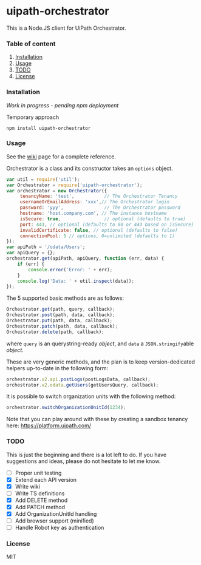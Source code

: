 # uipath-orchestrator

This is a Node.JS client for UiPath Orchestrator.

### Table of content

1. [Installation](#installation)
2. [Usage](#usage)
3. [TODO](#todo)
4. [License](#license)

### Installation

*Work in progress - pending npm deployment*

Temporary approach

`npm install uipath-orchestrator`

### Usage

See the [wiki](https://github.com/UiPath/orchestrator-nodejs/wiki) page for a complete reference.

Orchestrator is a class and its constructor takes an `options` object.
```javascript
var util = require('util');
var Orchestrator = require('uipath-orchestrator');
var orchestrator = new Orchestrator({
     tenancyName: 'test',           // The Orchestrator Tenancy
     usernameOrEmailAddress: 'xxx',// The Orchestrator login
     password: 'yyy',               // The Orchestrator password
     hostname: 'host.company.com', // The instance hostname
     isSecure: true,                // optional (defaults to true)
     port: 443, // optional (defaults to 80 or 443 based on isSecure)
     invalidCertificate: false, // optional (defaults to false)
     connectionPool: 5 // options, 0=unlimited (defaults to 1)
});
var apiPath = '/odata/Users';
var apiQuery = {};
orchestrator.get(apiPath, apiQuery, function (err, data) {
    if (err) {
        console.error('Error: ' + err);
    }
    console.log('Data: ' + util.inspect(data));
});
```
The 5 supported basic methods are as follows:
```javascript
Orchestrator.get(path, query, callback);
Orchestrator.post(path, data, callback);
Orchestrator.put(path, data, callback);
Orchestrator.patch(path, data, callback);
Orchestrator.delete(path, callback);
```
where `query` is an querystring-ready *object*, and `data` a `JSON.stringify`able *object*.

These are very generic methods, and the plan is to keep version-dedicated helpers up-to-date in the following form:
```javascript
orchestrator.v2.api.postLogs(postLogsData, callback);
orchestrator.v2.odata.getUsers(getUsersQuery, callback);
``` 

It is possible to switch organization units with the following method:
```javascript
orchestrator.switchOrganizationUnitId(1234);
```

Note that you can play around with these by creating a sandbox tenancy here:
https://platform.uipath.com/

### TODO

This is just the beginning and there is a lot left to do.
If you have suggestions and ideas, please do not hesitate to let me know.
- [ ] Proper unit testing
- [X] Extend each API version
- [X] Write wiki
- [ ] Write TS definitions
- [X] Add DELETE method
- [X] Add PATCH method
- [X] Add OrganizationUnitId handling
- [ ] Add browser support (minified)
- [ ] Handle Robot key as authentication

### License

MIT
